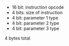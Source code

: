 - 16 bit: instruction opcode
- 4 bits: size of instruction
- 4 bit: parameter 1 type
- 4 bit: parameter 2 type
- 4 bit: parameter 3 type

4 bytes total
